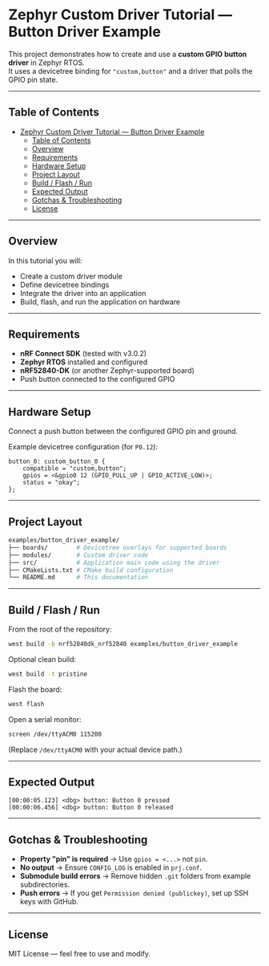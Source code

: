 # Zephyr Custom Driver Tutorial — Button Driver Example

This project demonstrates how to create and use a **custom GPIO button driver** in Zephyr RTOS.  
It uses a devicetree binding for `"custom,button"` and a driver that polls the GPIO pin state.

---

## Table of Contents
- [Zephyr Custom Driver Tutorial — Button Driver Example](#zephyr-custom-driver-tutorial--button-driver-example)
  - [Table of Contents](#table-of-contents)
  - [Overview](#overview)
  - [Requirements](#requirements)
  - [Hardware Setup](#hardware-setup)
  - [Project Layout](#project-layout)
  - [Build / Flash / Run](#build--flash--run)
  - [Expected Output](#expected-output)
  - [Gotchas \& Troubleshooting](#gotchas--troubleshooting)
  - [License](#license)

---

## Overview
In this tutorial you will:
- Create a custom driver module
- Define devicetree bindings
- Integrate the driver into an application
- Build, flash, and run the application on hardware

---

## Requirements
- **nRF Connect SDK** (tested with v3.0.2)
- **Zephyr RTOS** installed and configured
- **nRF52840-DK** (or another Zephyr-supported board)
- Push button connected to the configured GPIO

---

## Hardware Setup
Connect a push button between the configured GPIO pin and ground.  

Example devicetree configuration (for `P0.12`):
```dts
button_0: custom_button_0 {
    compatible = "custom,button";
    gpios = <&gpio0 12 (GPIO_PULL_UP | GPIO_ACTIVE_LOW)>;
    status = "okay";
};
```

---

## Project Layout
```bash
examples/button_driver_example/
├── boards/        # Devicetree overlays for supported boards
├── modules/       # Custom driver code
├── src/           # Application main code using the driver
├── CMakeLists.txt # CMake build configuration
└── README.md      # This documentation
```

---

## Build / Flash / Run
From the root of the repository:

```bash
west build -b nrf52840dk_nrf52840 examples/button_driver_example
```

Optional clean build:
```bash
west build -t pristine
```

Flash the board:
```bash
west flash
```

Open a serial monitor:
```bash
screen /dev/ttyACM0 115200
```
(Replace `/dev/ttyACM0` with your actual device path.)

---

## Expected Output
```plaintext
[00:00:05.123] <dbg> button: Button 0 pressed
[00:00:06.456] <dbg> button: Button 0 released
```

---

## Gotchas & Troubleshooting
- **Property "pin" is required** → Use `gpios = <...>` not `pin`.
- **No output** → Ensure `CONFIG_LOG` is enabled in `prj.conf`.
- **Submodule build errors** → Remove hidden `.git` folders from example subdirectories.
- **Push errors** → If you get `Permission denied (publickey)`, set up SSH keys with GitHub.

---

## License
MIT License — feel free to use and modify.
